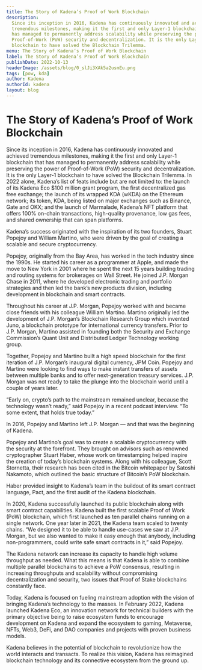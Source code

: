 ```yaml
---
title: The Story of Kadena’s Proof of Work Blockchain
description:
  Since its inception in 2016, Kadena has continuously innovated and achieved
  tremendous milestones, making it the first and only Layer-1 blockchain that
  has managed to permanently address scalability while preserving the power of
  Proof-of-Work (PoW) security and decentralization. It is the only Layer-1
  blockchain to have solved the Blockchain Trilemma.
menu: The Story of Kadena’s Proof of Work Blockchain
label: The Story of Kadena’s Proof of Work Blockchain
publishDate: 2022-10-13
headerImage: /assets/blog/0_slJi3XAk5a2usmEu.png
tags: [pow, kda]
author: Kadena
authorId: kadena
layout: blog
---
```


# The Story of Kadena’s Proof of Work Blockchain

Since its inception in 2016, Kadena has continuously innovated and achieved
tremendous milestones, making it the first and only Layer-1 blockchain that has
managed to permanently address scalability while preserving the power of
Proof-of-Work (PoW) security and decentralization. It is the only Layer-1
blockchain to have solved the Blockchain Trilemma. In 2022 alone, Kadena’s list
of feats include but are not limited to: the launch of its Kadena Eco $100
million grant program, the first decentralized gas free exchange; the launch of
its wrapped KDA (wKDA) on the Ethereum network; its token, KDA, being listed on
major exchanges such as Binance, Gate and OKX; and the launch of Marmalade,
Kadena’s NFT platform that offers 100% on-chain transactions, high-quality
provenance, low gas fees, and shared ownership that can span platforms.

Kadena’s success originated with the inspiration of its two founders, Stuart
Popejoy and William Martino, who were driven by the goal of creating a scalable
and secure cryptocurrency.

Popejoy, originally from the Bay Area, has worked in the tech industry since the
1990s. He started his career as a programmer at Apple, and made the move to New
York in 2001 where he spent the next 15 years building trading and routing
systems for brokerages on Wall Street. He joined J.P. Morgan Chase in 2011,
where he developed electronic trading and portfolio strategies and then led the
bank’s new products division, including development in blockchain and smart
contracts.

Throughout his career at J.P. Morgan, Popejoy worked with and became close
friends with his colleague William Martino. Martino originally led the
development of J.P. Morgan’s Blockchain Research Group which invented Juno, a
blockchain prototype for international currency transfers. Prior to J.P. Morgan,
Martino assisted in founding both the Security and Exchange Commission’s Quant
Unit and Distributed Ledger Technology working group.

Together, Popejoy and Martino built a high speed blockchain for the first
iteration of J.P. Morgan’s inaugural digital currency, JPM Coin. Popejoy and
Martino were looking to find ways to make instant transfers of assets between
multiple banks and to offer next-generation treasury services. J.P. Morgan was
not ready to take the plunge into the blockchain world until a couple of years
later.

“Early on, crypto’s path to the mainstream remained unclear, because the
technology wasn’t ready,” said Popejoy in a recent podcast interview. “To some
extent, that holds true today.”

In 2016, Popejoy and Martino left J.P. Morgan — and that was the beginning of
Kadena.

Popejoy and Martino’s goal was to create a scalable cryptocurrency with the
security at the forefront. They brought on advisors such as renowned
cryptographer Stuart Haber, whose work on timestamping helped inspire the
creation of today’s blockchain systems. Along with his colleague, Scott
Stornetta, their research has been cited in the Bitcoin whitepaper by Satoshi
Nakamoto, which outlined the basic structure of Bitcoin’s PoW blockchain.

Haber provided insight to Kadena’s team in the buildout of its smart contract
language, Pact, and the first audit of the Kadena blockchain.

In 2020, Kadena successfully launched its public blockchain along with smart
contract capabilities. Kadena built the first scalable Proof of Work (PoW)
blockchain, which first launched as ten parallel chains running on a single
network. One year later in 2021, the Kadena team scaled to twenty chains. “We
designed it to be able to handle use-cases we saw at J.P. Morgan, but we also
wanted to make it easy enough that anybody, including non-programmers, could
write safe smart contracts in it,” said Popejoy.

The Kadena network can increase its capacity to handle high volume throughput as
needed. What this means is that Kadena is able to combine multiple parallel
blockchains to achieve a PoW consensus, resulting in increasing throughputs and
scalability without compromising decentralization and security, two issues that
Proof of Stake blockchains constantly face.

Today, Kadena is focused on fueling mainstream adoption with the vision of
bringing Kadena’s technology to the masses. In February 2022, Kadena launched
Kadena Eco, an innovation network for technical builders with the primary
objective being to raise ecosystem funds to encourage development on Kadena and
expand the ecosystem to gaming, Metaverse, NFTs, Web3, DeFi, and DAO companies
and projects with proven business models.

Kadena believes in the potential of blockchain to revolutionize how the world
interacts and transacts. To realize this vision, Kadena has reimagined
blockchain technology and its connective ecosystem from the ground up.
